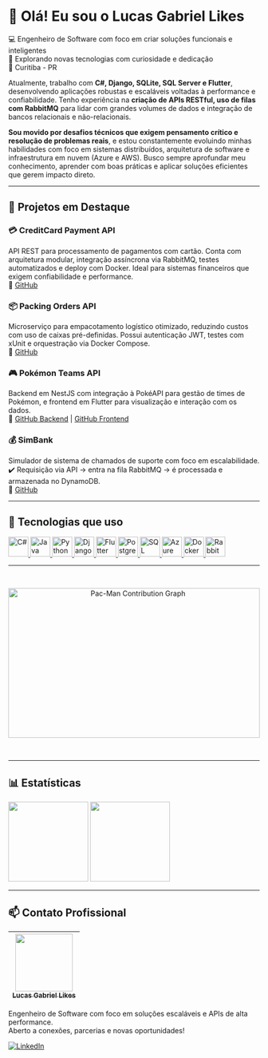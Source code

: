 # 👋 Olá! Eu sou o Lucas Gabriel Likes

💻 Engenheiro de Software com foco em criar soluções funcionais e inteligentes  
🚀 Explorando novas tecnologias com curiosidade e dedicação  
📍 Curitiba - PR

Atualmente, trabalho com **C#, Django, SQLite, SQL Server e Flutter**, desenvolvendo aplicações robustas e escaláveis voltadas à performance e confiabilidade.
Tenho experiência na **criação de APIs RESTful, uso de filas com RabbitMQ** para lidar com grandes volumes de dados e integração de bancos relacionais e não-relacionais.

**Sou movido por desafios técnicos que exigem pensamento crítico e resolução de problemas reais**, e estou constantemente evoluindo minhas habilidades com foco em sistemas distribuídos, arquitetura de software e infraestrutura em nuvem (Azure e AWS).
Busco sempre aprofundar meu conhecimento, aprender com boas práticas e aplicar soluções eficientes que gerem impacto direto.

---

## 🚀 Projetos em Destaque

### 💳 CreditCard Payment API  
API REST para processamento de pagamentos com cartão. Conta com arquitetura modular, integração assíncrona via RabbitMQ, testes automatizados e deploy com Docker. Ideal para sistemas financeiros que exigem confiabilidade e performance.  
🔗 [GitHub](https://github.com/LucasLikes/creditcard-payment-api)

### 📦 Packing Orders API  
Microserviço para empacotamento logístico otimizado, reduzindo custos com uso de caixas pré-definidas. Possui autenticação JWT, testes com xUnit e orquestração via Docker Compose.  
🔗 [GitHub](https://github.com/LucasLikes/PackingOrders.API)

### 🎮 Pokémon Teams API  
Backend em NestJS com integração à PokéAPI para gestão de times de Pokémon, e frontend em Flutter para visualização e interação com os dados.  
🔗 [GitHub Backend](https://github.com/LucasLikes/pokemon-teams-api) | [GitHub Frontend](https://github.com/LucasLikes/pokemon-teams-frontend)

### 💰 SimBank  
Simulador de sistema de chamados de suporte com foco em escalabilidade.  
✔️ Requisição via API → entra na fila RabbitMQ → é processada e armazenada no DynamoDB.  
🔗 [GitHub](https://github.com/LucasLikes/SimBank)

---

## 🧰 Tecnologias que uso

<a href="https://docs.microsoft.com/dotnet/csharp/" target="_blank" rel="noopener noreferrer" title="C#"> <img src="https://cdn.jsdelivr.net/gh/devicons/devicon/icons/csharp/csharp-original.svg" width="40" alt="C#" /> </a> <a href="https://spring.io/projects/spring-boot" target="_blank" rel="noopener noreferrer" title="Java & Spring Boot"> <img src="https://cdn.jsdelivr.net/gh/devicons/devicon/icons/java/java-original.svg" width="40" alt="Java" /> </a> <a href="https://www.python.org/" target="_blank" rel="noopener noreferrer" title="Python & Django"> <img src="https://cdn.jsdelivr.net/gh/devicons/devicon/icons/python/python-original.svg" width="40" alt="Python" /> </a> <a href="https://www.djangoproject.com/" target="_blank" rel="noopener noreferrer" title="Django"> <img src="https://cdn.jsdelivr.net/gh/devicons/devicon/icons/django/django-plain.svg" width="40" alt="Django" /> </a> <a href="https://flutter.dev/" target="_blank" rel="noopener noreferrer" title="Flutter"> <img src="https://cdn.jsdelivr.net/gh/devicons/devicon/icons/flutter/flutter-original.svg" width="40" alt="Flutter" /> </a> <a href="https://www.postgresql.org/" target="_blank" rel="noopener noreferrer" title="PostgreSQL"> <img src="https://cdn.jsdelivr.net/gh/devicons/devicon/icons/postgresql/postgresql-original.svg" width="40" alt="PostgreSQL" /> </a> <a href="https://www.microsoft.com/en-us/sql-server" target="_blank" rel="noopener noreferrer" title="SQL Server"> <img src="https://cdn.jsdelivr.net/gh/devicons/devicon/icons/microsoftsqlserver/microsoftsqlserver-plain.svg" width="40" alt="SQL Server" /> </a> <a href="https://azure.microsoft.com/" target="_blank" rel="noopener noreferrer" title="Azure"> <img src="https://cdn.jsdelivr.net/gh/devicons/devicon/icons/azure/azure-original.svg" width="40" alt="Azure" /> </a> <a href="https://www.docker.com/" target="_blank" rel="noopener noreferrer" title="Docker"> <img src="https://cdn.jsdelivr.net/gh/devicons/devicon/icons/docker/docker-original.svg" width="40" alt="Docker" /> </a> <a href="https://www.rabbitmq.com/" target="_blank" rel="noopener noreferrer" title="RabbitMQ"> <img src="https://cdn.jsdelivr.net/gh/devicons/devicon/icons/rabbitmq/rabbitmq-original.svg" width="40" alt="RabbitMQ" /> </a>

---

<br />
<p align="center">
  <img src="https://raw.githubusercontent.com/LucasLikes/LucasLikes/output/dist/pacman-contribution-graph.svg" alt="Pac-Man Contribution Graph" width="100%" style="max-height: 300px;" />
</p>
<br />

---

## 📊 Estatísticas

<div align="left">
  <img height="160em" src="https://github-readme-stats.vercel.app/api?username=LucasLikes&show_icons=true&count_private=true&title_color=4A90E2&text_color=444C56&icon_color=8AB4F8&bg_color=F5F7FA" />
  <img height="160em" src="https://github-readme-stats.vercel.app/api/top-langs/?username=LucasLikes&layout=compact&title_color=4A90E2&text_color=444C56&bg_color=F5F7FA" />
</div>

---

## 📫 Contato Profissional

| [<img src="https://github.com/LucasLikes.png" width=115><br><sub><b>Lucas Gabriel Likes</b></sub>](https://br.linkedin.com/in/lucas-gabriel-likes-06a2b9182) |
| :---: |

Engenheiro de Software com foco em soluções escaláveis e APIs de alta performance.  
Aberto a conexões, parcerias e novas oportunidades! 

[![LinkedIn](https://img.shields.io/badge/-LinkedIn-0A66C2?style=flat&logo=linkedin&logoColor=white)](https://br.linkedin.com/in/lucas-gabriel-likes-06a2b9182,)

